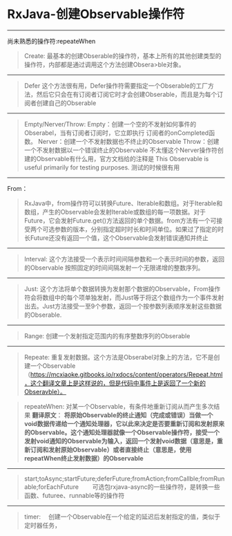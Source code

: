 # RxJava-创建Observable操作符


---
尚未熟悉的操作符:repeateWhen
> Create:
>最基本的创建Obserable的操作符，基本上所有的其他创建类型的操作符，内部都是通过调用这个方法创建Obsera>ble对象。

----------


 
> Defer
这个方法很有用，Defer操作符需要指定一个Obserable的工厂方法，然后它只会在有订阅者订阅它时才会创建Obserable，而且是为每个订阅者创建自己的Obserable

----------


>Empty/Nerver/Throw:
Empty：创建一个空的不发射如何事件的Obserabel，当有订阅者订阅时，它立即执行 订阅者的onCompleted函数。
Nerver：创建一个不发射数据也不终止的Observable 
Throw：创建一个不发射数据以一个错误终止的Observable
不太懂这个Nerver操作符创建的Observable有什么用，官方文档给的注释是 This Observable is useful primarily for testing purposes. 测试的时候很有用


----------
From：
>RxJava中，from操作符可以转换Future、Iterable和数组。对于Iterable和数组，产生的Observable会发射Iterable或数组的每一项数据。对于Future，它会发射Future.get()方法返回的单个数据。from方法有一个可接受两个可选参数的版本，分别指定超时时长和时间单位。如果过了指定的时长Future还没有返回一个值，这个Observable会发射错误通知并终止

----------

> Interval:
这个方法接受一个表示时间间隔参数和一个表示时间的参数，返回的Observable 按照固定的时间间隔发射一个无限递增的整数序列。

----------

>Just:
这个方法将单个数据转换为发射那个数据的Observable，From操作符会将数组中的每个项单独发射，而Just等于将这个数组作为一个事件发射出去。Just方法接受一至9个参数，返回一个按参数列表顺序发射这些数据的Obserable.

----------

>Range:
创建一个发射指定范围内的有序整数序列的Obserable


----------

>Repeate:
重复发射数据。这个方法是Obserabel对象上的方法，它不是创建一个Observable（https://mcxiaoke.gitbooks.io/rxdocs/content/operators/Repeat.html，这个翻译文章上是这样说的，但是代码中事件上是返回了一个新的Obseravble）。

>repeateWhen:
对某一个Observable，有条件地重新订阅从而产生多次结果
**翻译原文**：
**将原始Observable的终止通知（完成或错误）当做一个void数据传递给一个通知处理器，它以此来决定是否要重新订阅和发射原来的Observable。这个通知处理器就像一个Observable操作符，接受一个发射void通知的Observable为输入，返回一个发射void数据（意思是，重新订阅和发射原始Observable）或者直接终止（意思是，使用repeatWhen终止发射数据）的Observable**


----------


>start;toAsync;startFuture;deferFuture;fromAction;fromCallble;fromRunable;forEachFuture
　　可选包rxjava-async的一些操作符，是转换一些函数、futuree、runnable等的操作符
　　


----------

>timer:
　创建一个Observable在一个给定的延迟后发射指定的值，类似于定时器任务，